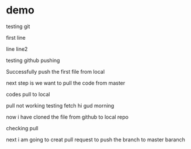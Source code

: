 # demo
testing git

first line 

line
line2

testing github pushing

Successfully push the first file from local

next step is we want to pull the code from master

codes pull to local 

pull not working 
testing fetch
hi gud morning 

now i have cloned the file from github to local repo

checking pull

next i am going to creat pull request to push the branch to master baranch 
